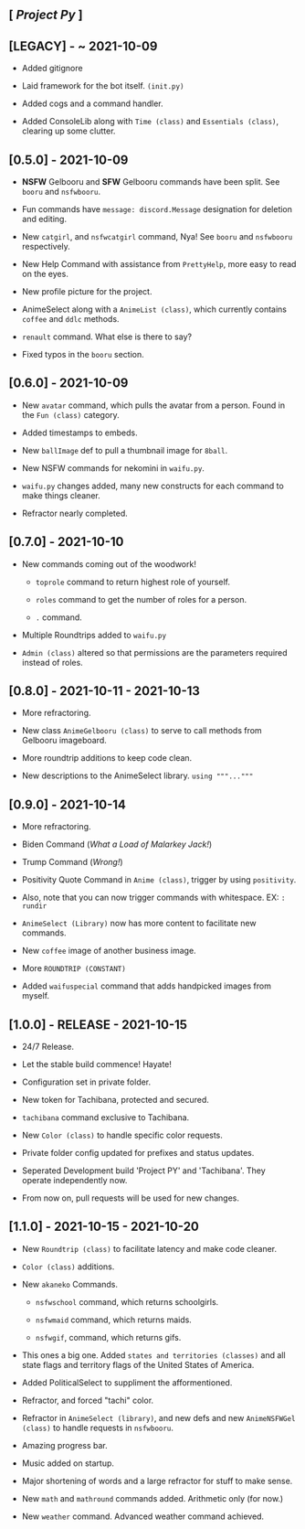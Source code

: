## [ *Project Py* ]

## [LEGACY] - ~ 2021-10-09

- Added gitignore
  
- Laid framework for the bot itself. `(init.py)`

- Added cogs and a command handler.

- Added ConsoleLib along with `Time (class)` and `Essentials (class)`, clearing up some clutter.

## [0.5.0] - 2021-10-09

- **NSFW** Gelbooru and **SFW** Gelbooru commands have been split. See `booru` and `nsfwbooru`.
  
- Fun commands have `message: discord.Message` designation for deletion and editing.
  
- New `catgirl`, and `nsfwcatgirl` command, Nya! See `booru` and `nsfwbooru` respectively.
  
- New Help Command with assistance from `PrettyHelp`, more easy to read on the eyes.
  
- New profile picture for the project.
  
- AnimeSelect along with a `AnimeList (class)`, which currently contains `coffee` and `ddlc` methods.
  
- `renault` command. What else is there to say?
  
- Fixed typos in the `booru` section.
  
## [0.6.0] - 2021-10-09

- New `avatar` command, which pulls the avatar from a person. Found in the `Fun (class)` category.
  
- Added timestamps to embeds.
  
- New `ballImage` def to pull a thumbnail image for `8ball`.
  
- New NSFW commands for nekomini in `waifu.py`.
  
- `waifu.py` changes added, many new constructs for each command to make things cleaner.
  
- Refractor nearly completed.

## [0.7.0] - 2021-10-10

- New commands coming out of the woodwork!

  - `toprole` command to return highest role of yourself.
  
  - `roles` command to get the number of roles for a person.
  
  - `.` command.

- Multiple Roundtrips added to `waifu.py`
  
- `Admin (class)` altered so that permissions are the parameters required instead of roles.

## [0.8.0] - 2021-10-11 - 2021-10-13

- More refractoring.

- New class `AnimeGelbooru (class)` to serve to call methods from Gelbooru imageboard.

- More roundtrip additions to keep code clean.

- New descriptions to the AnimeSelect library. `using """..."""`

## [0.9.0] - 2021-10-14

- More refractoring.

- Biden Command (*What a Load of Malarkey Jack!*)

- Trump Command (*Wrong!*)

- Positivity Quote Command in `Anime (class)`, trigger by using `positivity`.

- Also, note that you can now trigger commands with whitespace. EX: `: rundir`

- `AnimeSelect (Library)` now has more content to facilitate new commands.

- New `coffee` image of another business image.

- More `ROUNDTRIP (CONSTANT)`

- Added `waifuspecial` command that adds handpicked images from myself.

## [1.0.0] - RELEASE - 2021-10-15

- 24/7 Release.

- Let the stable build commence! Hayate!

- Configuration set in private folder.

- New token for Tachibana, protected and secured.

- `tachibana` command exclusive to Tachibana.

- New `Color (class)` to handle specific color requests.

- Private folder config updated for prefixes and status updates.

- Seperated Development build 'Project PY' and 'Tachibana'. They operate independently now.

- From now on, pull requests will be used for new changes.

## [1.1.0] - 2021-10-15 - 2021-10-20

- New `Roundtrip (class)` to facilitate latency and make code cleaner.

- `Color (class)` additions.

- New `akaneko` Commands.

  - `nsfwschool` command, which returns schoolgirls.
  
  - `nsfwmaid` command, which returns maids.
  
  - `nsfwgif`, command, which returns gifs.

- This ones a big one. Added `states and territories (classes)` and all state flags and territory flags of the United States of America.
  
- Added PoliticalSelect to suppliment the afformentioned.
  
- Refractor, and forced "tachi" color.

- Refractor in `AnimeSelect (library)`, and new defs and new `AnimeNSFWGel (class)` to handle requests in `nsfwbooru`.
  
- Amazing progress bar.

- Music added on startup.

- Major shortening of words and a large refractor for stuff to make sense.

- New `math` and `mathround` commands added. Arithmetic only (for now.)

- New `weather` command. Advanced weather command achieved.